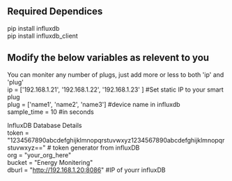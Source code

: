 ## Required Dependices  
pip install influxdb  
pip install influxdb_client  




## Modify the below variables as relevent to you  
You can moniter any number of plugs, just add more or less to both 'ip' and 'plug'  
ip   = ['192.168.1.21', '192.168.1.22', '192.168.1.23' ]        #Set static IP to your smart plug  
plug = ['name1', 'name2', 'name3'] #device name in influxdb  
sample_time = 10        #in seconds  

InfluxDB Database Details   
token = "1234567890abcdefghijklmnopqrstuvwxyz1234567890abcdefghijklmnopqrstuvwxyz==" # token generator from influxDB  
org = "your_org_here"  
bucket = "Energy Monitering"  
dburl = "http://192.168.1.20:8086" #IP of yourr influxDB  
